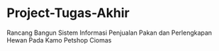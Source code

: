 # Project-Tugas-Akhir
Rancang Bangun Sistem Informasi Penjualan Pakan dan Perlengkapan Hewan Pada Kamo Petshop Ciomas
